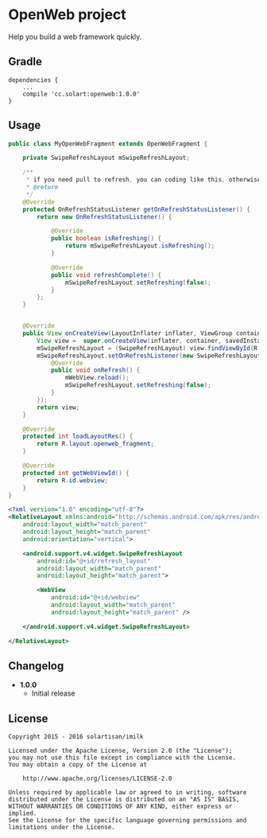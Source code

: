 OpenWeb project
===============

Help you build a web framework quickly.

Gradle
------
```
dependencies {
    ...
    compile 'cc.solart:openweb:1.0.0'
}
```

Usage
-----
```java
public class MyOpenWebFragment extends OpenWebFragment {

    private SwipeRefreshLayout mSwipeRefreshLayout;

    /**
     * if you need pull to refresh, you can coding like this, otherwise return null.
     * @return
     */
    @Override
    protected OnRefreshStatusListener getOnRefreshStatusListener() {
        return new OnRefreshStatusListener() {

            @Override
            public boolean isRefreshing() {
                return mSwipeRefreshLayout.isRefreshing();
            }

            @Override
            public void refreshComplete() {
                mSwipeRefreshLayout.setRefreshing(false);
            }
        };
    }


    @Override
    public View onCreateView(LayoutInflater inflater, ViewGroup container, Bundle savedInstanceState) {
        View view =  super.onCreateView(inflater, container, savedInstanceState);
        mSwipeRefreshLayout = (SwipeRefreshLayout) view.findViewById(R.id.refresh_layout);
        mSwipeRefreshLayout.setOnRefreshListener(new SwipeRefreshLayout.OnRefreshListener() {
            @Override
            public void onRefresh() {
                mWebView.reload();
                mSwipeRefreshLayout.setRefreshing(false);
            }
        });
        return view;
    }

    @Override
    protected int loadLayoutRes() {
        return R.layout.openweb_fragment;
    }

    @Override
    protected int getWebViewId() {
        return R.id.webview;
    }
}
```

```xml
<?xml version="1.0" encoding="utf-8"?>
<RelativeLayout xmlns:android="http://schemas.android.com/apk/res/android"
    android:layout_width="match_parent"
    android:layout_height="match_parent"
    android:orientation="vertical">

    <android.support.v4.widget.SwipeRefreshLayout
        android:id="@+id/refresh_layout"
        android:layout_width="match_parent"
        android:layout_height="match_parent">

        <WebView
            android:id="@+id/webview"
            android:layout_width="match_parent"
            android:layout_height="match_parent" />

    </android.support.v4.widget.SwipeRefreshLayout>

</RelativeLayout>
```

Changelog
---------
* **1.0.0**
    * Initial release

License
-------

    Copyright 2015 - 2016 solartisan/imilk

    Licensed under the Apache License, Version 2.0 (the "License");
    you may not use this file except in compliance with the License.
    You may obtain a copy of the License at

        http://www.apache.org/licenses/LICENSE-2.0

    Unless required by applicable law or agreed to in writing, software
    distributed under the License is distributed on an "AS IS" BASIS,
    WITHOUT WARRANTIES OR CONDITIONS OF ANY KIND, either express or implied.
    See the License for the specific language governing permissions and
    limitations under the License.